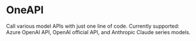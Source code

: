 # OneAPI
Call various model APIs with just one line of code. Currently supported: Azure OpenAI API, OpenAI official API, and Anthropic Claude series models.
